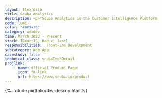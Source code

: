 ```yaml
---
layout: flexfolio
title: Scuba Analytics
description: <p>"Scuba Analytics is the Customer Intelligence Platform that unifies, activates, and empowers customer-obsessed teams to make fast data decisions."</p>
code: lumi
color: "#082636"
category: webdev
time: March 2023 - Present
stack: [ReactJS, Redux, Jest]
responsibilities:  Front-End Development
subcategory: Web App
casestudy: false
technical-class: scubaTechDetail
projlink:
    - name: Official Product Page
      icon: fa-link
      url: https://www.scuba.io/product
---
```


{% include portfolio/dev-descrip.html %}